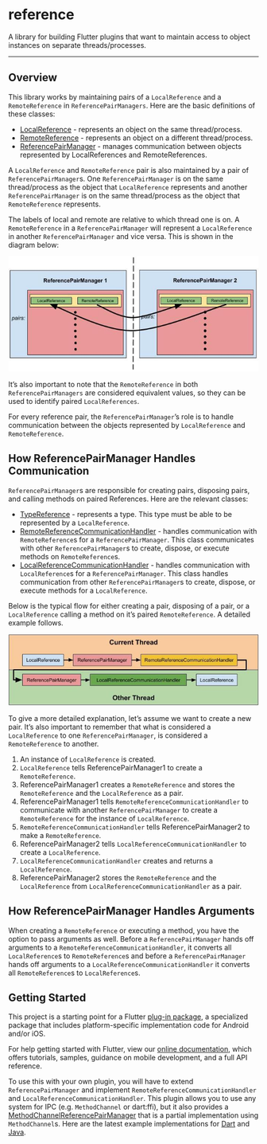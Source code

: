 # reference

A library for building Flutter plugins that want to maintain access to object instances on separate threads/processes.

---

## Overview

This library works by maintaining pairs of a `LocalReference` and a `RemoteReference` in
`ReferencePairManagers`. Here are the basic definitions of these classes:
* [LocalReference] - represents an object on the same thread/process.
* [RemoteReference] - represents an object on a different thread/process.
* [ReferencePairManager] - manages communication between objects represented by LocalReferences and
RemoteReferences.

A `LocalReference` and `RemoteReference` pair is also maintained by a pair of
`ReferencePairManager`s. One `ReferencePairManager` is on the same thread/process as the object that
`LocalReference` represents and another `ReferencePairManager` is on the same thread/process as the
object that `RemoteReference` represents.

The labels of local and remote are relative to which thread one is on. A `RemoteReference` in a
`ReferencePairManager` will represent a `LocalReference` in another `ReferencePairManager` and vice
versa. This is shown in the diagram below:

<img src="https://raw.githubusercontent.com/bparrishMines/penguin/master/readme_images/reference/reference_architecture.jpg" alt="Reference Architecture" />

It’s also important to note that the `RemoteReference` in both `ReferencePairManagers` are
considered equivalent values, so they can be used to identify paired `LocalReferences`.

For every reference pair, the `ReferencePairManager`’s role is to handle communication between the
objects represented by `LocalReference` and `RemoteReference`.

## How ReferencePairManager Handles Communication

`ReferencePairManager`s are responsible for creating pairs, disposing pairs, and calling methods on
paired References. Here are the relevant classes:
* [TypeReference] - represents a type. This type must be able to be represented by a `LocalReference`.
* [RemoteReferenceCommunicationHandler] - handles communication with `RemoteReference`s for a
`ReferencePairManager`. This class communicates with other `ReferencePairManager`s to create,
dispose, or execute methods on `RemoteReference`s.
* [LocalReferenceCommunicationHandler] - handles communication with `LocalReference`s for a
`ReferencePairManager`. This class handles communication from other `ReferencePairManager`s to
create, dispose, or execute methods for a `LocalReference`.

Below is the typical flow for either creating a pair, disposing of a pair, or a `LocalReference`
calling a method on it’s paired `RemoteReference`. A detailed example follows.

<img src="https://raw.githubusercontent.com/bparrishMines/penguin/master/readme_images/reference/reference_flow.jpg" alt="Reference Architecture" />

To give a more detailed explanation, let’s assume we want to create a new pair. It’s also important
to remember that what is considered a `LocalReference` to one `ReferencePairManager`, is considered
a `RemoteReference` to another.

1. An instance of `LocalReference` is created.
1. `LocalReference` tells ReferencePairManager1 to create a `RemoteReference`.
1. ReferencePairManager1 creates a `RemoteReference` and stores the `RemoteReference` and the `LocalReference` as a pair.
1. ReferencePairManager1 tells `RemoteReferenceCommunicationHandler` to communicate with another `ReferencePairManager` to create a `RemoteReference` for the instance of `LocalReference`.
1. `RemoteReferenceCommunicationHandler` tells ReferencePairManager2 to make a `RemoteReference`.
1. ReferencePairManager2 tells `LocalReferenceCommunicationHandler` to create a `LocalReference`.
1. `LocalReferenceCommunicationHandler` creates and returns a `LocalReference`.
1. ReferencePairManager2 stores the `RemoteReference` and the `LocalReference` from `LocalReferenceCommunicationHandler` as a pair.

## How ReferencePairManager Handles Arguments

When creating a `RemoteReference` or executing a method, you have the option to pass arguments as
well. Before a `ReferencePairManager` hands off arguments to a
`RemoteReferenceCommunicationHandler`, it converts all `LocalReference`s to `RemoteReference`s and
before a `ReferencePairManager` hands off arguments to a `LocalReferenceCommunicationHandler` it
converts all `RemoteReference`s to `LocalReference`s.

## Getting Started

This project is a starting point for a Flutter
[plug-in package](https://flutter.dev/developing-packages/),
a specialized package that includes platform-specific implementation code for
Android and/or iOS.

For help getting started with Flutter, view our 
[online documentation](https://flutter.dev/docs), which offers tutorials, 
samples, guidance on mobile development, and a full API reference.

To use this with your own plugin, you will have to extend `ReferencePairManager` and implement
`RemoteReferenceCommunicationHandler` and `LocalReferenceCommunicationHandler`. This plugin allows
you to use any system for IPC (e.g. `MethodChannel` or dart:ffi), but it also provides a
[MethodChannelReferencePairManager] that is a partial implementation using `MethodChannel`s.
Here are the latest example implementations for
[Dart](https://github.com/bparrishMines/penguin/blob/master/reference/lib/src/template/src/template.g.dart)
and [Java](https://github.com/bparrishMines/penguin/blob/master/reference/android/src/main/java/github/penguin/reference/templates/GeneratedReferencePairManager.java).

<!-- Links -->
[LocalReference]: https://pub.dev/documentatiogn/reference/latest/reference/LocalReference-mixin.html
[RemoteReference]: https://pub.dev/documentation/reference/latest/reference/RemoteReference-class.html
[TypeReference]: https://pub.dev/documentation/reference/latest/reference/TypeReference-class.html
[ReferencePairManager]: https://pub.dev/documentation/reference/latest/reference/ReferencePairManager-class.html
[LocalReferenceCommunicationHandler]: https://pub.dev/documentation/reference/latest/reference/LocalReferenceCommunicationHandler-mixin.html
[RemoteReferenceCommunicationHandler]: https://pub.dev/documentation/reference/latest/reference/RemoteReferenceCommunicationHandler-mixin.html
[MethodChannelReferencePairManager]: https://pub.dev/documentation/reference/latest/reference/MethodChannelReferencePairManager-class.html
